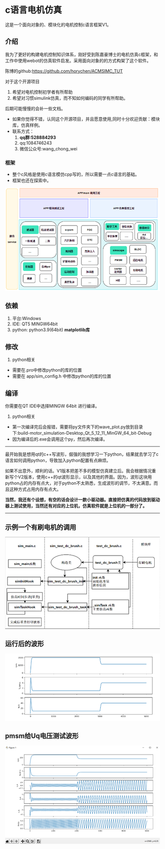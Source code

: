# c语言电机仿真
这是一个面向对象的、模块化的电机控制c语言框架V1。

## 介绍
我为了更好的构建电机控制知识体系，刚好受到陈嘉豪博士的电机仿真c框架，和工作中使用webot的仿真软件启发。采用面向对象的的方式构架了这个软件。 

陈博的github:https://github.com/horychen/ACMSIMC_TUT

对于这个开源项目
1. 希望对电机控制初学者有所帮助
2. 希望对习惯simulink仿真，而不知如何编码的同学有所帮助。

后期可能慢慢的会补一些文档。
- 如果你觉得不错，认同这个开源项目，并且愿意使用,同时十分欢迎贡献：模块库，仿真样例。
- 联系方式：  
    1. **qq群:528884293**  
    2. qq:1084746243   
    3. 微信公众号:wang_chong_wei  

### 框架
- 整个c风格是使用c语言模仿cpp写的，所以需要一点c语言的基础。
- 框架也还在探索中。

  
![frame](./doc/image/frame.png)

## 依赖
1. 平台:Windows
2. IDE: QT5  MINGW64bit
3. python: python3.9(64bit) **matplotlib库** 


## 修改
1. python相关
- 需要在.pro中修改python的库的位置
- 需要在 app/sim_config.h 中修改python的库的位置

## 编译
你需要在QT IDE中选择MINGW 64bit 进行编译。
1. python相关
- 第一次编译完后会报错，需要将py文件夹下的wave_plot.py放到目录下:build-motor_simulation-Desktop_Qt_5_12_11_MinGW_64_bit-Debug
- 因为编译后的.exe会调用这个py，然后再次编译。

---
最开始我是想用qt的c++写波形，倔强的我想学习一下python，结果就去学习了c语言如何调用python，导致加入python配置有点麻烦。

如果不出意外，顺利的话。V1版本把差不多的模型仿真建立后。我会根据情况重新写个V2版本，使用c++的qt波形显示，以及其他的界面。因为，波形这块用python占的内存有点大，对于python不太熟悉，生成波形的调节，不太满意。而且这种方式占用内存有点大。

**当然，我还有个设想，有空的话会设计一款小驱动器。直接把仿真的代码放到驱动器上测试使用，当然还有对应的上位机，仿真软件就是上位机的一部分了。**


---

## 示例一个有刷电机的调用   
![project_call](./doc/image/project_call.png)

## 运行后的波形  
![dc_sim_wave](./doc/image/dc_sim_wave.png)

## pmsm给Uq电压测试波形  
![dc_sim_wave](./doc/image/pmsm_sim_wave.png)
